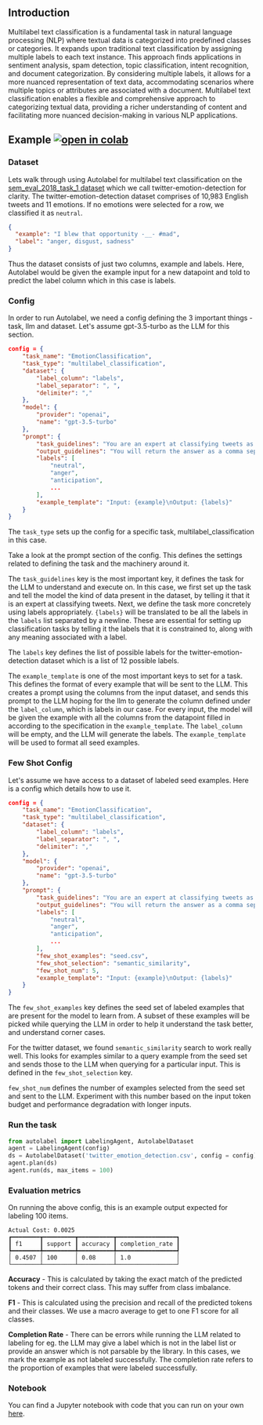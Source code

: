 ## Introduction

Multilabel text classification is a fundamental task in natural language processing (NLP) where textual data is categorized into predefined classes or categories. It expands upon traditional text classification by assigning multiple labels to each text instance. This approach finds applications in sentiment analysis, spam detection, topic classification, intent recognition, and document categorization. By considering multiple labels, it allows for a more nuanced representation of text data, accommodating scenarios where multiple topics or attributes are associated with a document. Multilabel text classification enables a flexible and comprehensive approach to categorizing textual data, providing a richer understanding of content and facilitating more nuanced decision-making in various NLP applications.

## Example [![open in colab](https://colab.research.google.com/assets/colab-badge.svg)](https://colab.research.google.com/drive/1so1yjErzejgGXzNxUAgCNxSYPtI2Rl6E)

### Dataset

Lets walk through using Autolabel for multilabel text classification on the [sem_eval_2018_task_1 dataset](https://huggingface.co/datasets/sem_eval_2018_task_1) which we call twitter-emotion-detection for clarity. The twitter-emotion-detection dataset comprises of 10,983 English tweets and 11 emotions. If no emotions were selected for a row, we classified it as `neutral`.

```json
{
  "example": "I blew that opportunity -__- #mad",
  "label": "anger, disgust, sadness"
}
```

Thus the dataset consists of just two columns, example and labels. Here, Autolabel would be given the example input for a new datapoint and told to predict the label column which in this case is labels.

### Config

In order to run Autolabel, we need a config defining the 3 important things - task, llm and dataset. Let's assume gpt-3.5-turbo as the LLM for this section.

```json
config = {
    "task_name": "EmotionClassification",
    "task_type": "multilabel_classification",
    "dataset": {
        "label_column": "labels",
        "label_separator": ", ",
        "delimiter": ","
    },
    "model": {
        "provider": "openai",
        "name": "gpt-3.5-turbo"
    },
    "prompt": {
        "task_guidelines": "You are an expert at classifying tweets as neutral or one or more of the given emotions that best represent the mental state of the poster.\nYour job is to correctly label the provided input example into one or more of the following categories:\n{labels}",
        "output_guidelines": "You will return the answer as a comma separated list of labels sorted in alphabetical order. For example: \"label1, label2, label3\"",
        "labels": [
            "neutral",
            "anger",
            "anticipation",
            ...
        ],
        "example_template": "Input: {example}\nOutput: {labels}"
    }
}
```

The `task_type` sets up the config for a specific task, multilabel_classification in this case.

Take a look at the prompt section of the config. This defines the settings related to defining the task and the machinery around it.

The `task_guidelines` key is the most important key, it defines the task for the LLM to understand and execute on. In this case, we first set up the task and tell the model the kind of data present in the dataset, by telling it that it is an expert at classifying tweets. Next, we define the task more concretely using labels appropriately. `{labels}` will be translated to be all the labels in the `labels` list separated by a newline. These are essential for setting up classification tasks by telling it the labels that it is constrained to, along with any meaning associated with a label.

The `labels` key defines the list of possible labels for the twitter-emotion-detection dataset which is a list of 12 possible labels.

The `example_template` is one of the most important keys to set for a task. This defines the format of every example that will be sent to the LLM. This creates a prompt using the columns from the input dataset, and sends this prompt to the LLM hoping for the llm to generate the column defined under the `label_column`, which is labels in our case. For every input, the model will be given the example with all the columns from the datapoint filled in according to the specification in the `example_template`. The `label_column` will be empty, and the LLM will generate the labels. The `example_template` will be used to format all seed examples.

### Few Shot Config

Let's assume we have access to a dataset of labeled seed examples. Here is a config which details how to use it.

```json
config = {
    "task_name": "EmotionClassification",
    "task_type": "multilabel_classification",
    "dataset": {
        "label_column": "labels",
        "label_separator": ", ",
        "delimiter": ","
    },
    "model": {
        "provider": "openai",
        "name": "gpt-3.5-turbo"
    },
    "prompt": {
        "task_guidelines": "You are an expert at classifying tweets as neutral or one or more of the given emotions that best represent the mental state of the poster.\nYour job is to correctly label the provided input example into one or more of the following categories:\n{labels}",
        "output_guidelines": "You will return the answer as a comma separated list of labels sorted in alphabetical order. For example: \"label1, label2, label3\"",
        "labels": [
            "neutral",
            "anger",
            "anticipation",
            ...
        ],
        "few_shot_examples": "seed.csv",
        "few_shot_selection": "semantic_similarity",
        "few_shot_num": 5,
        "example_template": "Input: {example}\nOutput: {labels}"
    }
}

```

The `few_shot_examples` key defines the seed set of labeled examples that are present for the model to learn from. A subset of these examples will be picked while querying the LLM in order to help it understand the task better, and understand corner cases.

For the twitter dataset, we found `semantic_similarity` search to work really well. This looks for examples similar to a query example from the seed set and sends those to the LLM when querying for a particular input. This is defined in the `few_shot_selection` key.

`few_shot_num` defines the number of examples selected from the seed set and sent to the LLM. Experiment with this number based on the input token budget and performance degradation with longer inputs.

### Run the task

```py
from autolabel import LabelingAgent, AutolabelDataset
agent = LabelingAgent(config)
ds = AutolabelDataset('twitter_emotion_detection.csv', config = config)
agent.plan(ds)
agent.run(ds, max_items = 100)
```

### Evaluation metrics

On running the above config, this is an example output expected for labeling 100 items.

```
Actual Cost: 0.0025
┏━━━━━━━━┳━━━━━━━━━┳━━━━━━━━━━┳━━━━━━━━━━━━━━━━━┓
┃ f1     ┃ support ┃ accuracy ┃ completion_rate ┃
┡━━━━━━━━╇━━━━━━━━━╇━━━━━━━━━━╇━━━━━━━━━━━━━━━━━┩
│ 0.4507 │ 100     │ 0.08     │ 1.0             │
└────────┴─────────┴──────────┴─────────────────┘
```

**Accuracy** - This is calculated by taking the exact match of the predicted tokens and their correct class. This may suffer from class imbalance.

**F1** - This is calculated using the precision and recall of the predicted tokens and their classes. We use a macro average to get to one F1 score for all classes.

**Completion Rate** - There can be errors while running the LLM related to labeling for eg. the LLM may give a label which is not in the label list or provide an answer which is not parsable by the library. In this cases, we mark the example as not labeled successfully. The completion rate refers to the proportion of examples that were labeled successfully.

### Notebook

You can find a Jupyter notebook with code that you can run on your own [here](https://github.com/refuel-ai/autolabel/blob/main/examples/twitter_emotion_detection/example_twitter_emotion_detection.ipynb).
